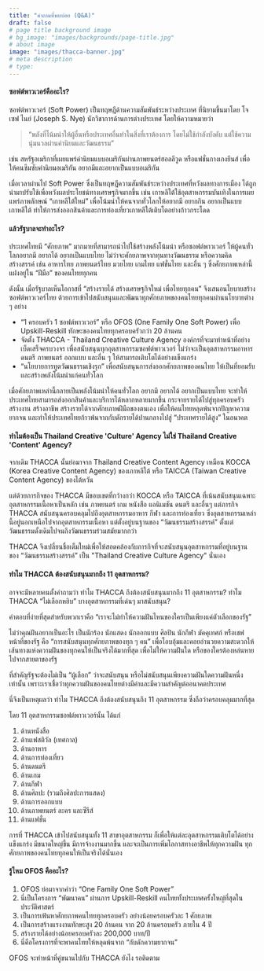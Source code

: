 ```yaml
---
title: "คำถามที่พบบ่อย (Q&A)"
draft: false
# page title background image
# bg_image: "images/backgrounds/page-title.jpg"
# about image
image: "images/thacca-banner.jpg"
# meta description
# type: 
---
```


#### ซอฟต์พาวเวอร์คืออะไร? 

ซอฟต์พาวเวอร์ (Soft Power) เป็นทฤษฎีด้านความสัมพันธ์ระหว่างประเทศ ที่นิยามขึ้นมาโดย โจเซฟ ไนย์ (Joseph S. Nye) นักวิชาการด้านการต่างประเทศ โดยให้ความหมายว่า 

> “พลังที่โน้มนำให้ผู้อื่นหรือประเทศอื่นทำในสิ่งที่เราต้องการ โดยไม่ใช้กำลังบังคับ แต่ใช้ความนุ่มนวลผ่านค่านิยมและวัฒนธรรม” 

เช่น สหรัฐอเมริกาที่เผยแพร่ค่านิยมแบบอเมริกันผ่านภาพยนตร์ฮอลลีวูด หรือแฟชั่นกางเกงยีนส์ เพื่อให้คนซึมซับค่านิยมอเมริกัน อยากมีและอยากเป็นแบบอเมริกัน

เมื่อเวลาผ่านไป Soft Power ซึ่งเป็นทฤษฎีความสัมพันธ์ระหว่างประเทศที่หวังผลทางการเมือง ได้ถูกนำมาปรับใช้เพื่อหวังผลประโยชน์ทางเศรษฐกิจมากขึ้น เช่น เกาหลีใต้ใช้อุตสาหกรรมบันเทิงในการเผยแพร่ภาพลักษณ์ “เกาหลีใต้ใหม่” เพื่อโน้มนำให้คนจากทั่วโลกให้อยากมี อยากกิน อยากเป็นแบบเกาหลีใต้ ทำให้การส่งออกสินค้าและการท่องเที่ยวเกาหลีใต้เติบโตอย่างก้าวกระโดด

#### แล้วรัฐบาลจะทำอะไร?

ประเทศไทยมี “ศักยภาพ” มากมายที่สามารถนำไปใช้สร้างพลังโน้มนำ หรือซอฟต์พาวเวอร์ ให้ผู้คนทั่วโลกอยากมี อยากได้ อยากเป็นแบบไทย ไม่ว่าจะศักยภาพจากทุนทางวัฒนธรรม หรือความคิดสร้างสรรค์ เช่น อาหารไทย ภาพยนตร์ไทย มวยไทย เกมไทย แฟชั่นไทย และอื่น ๆ ซึ่งศักยภาพเหล่านี้แฝงอยู่ใน “ฝีมือ” ของคนไทยทุกคน 

ดังนั้น เมื่อรัฐบาลเห็นโอกาสที่ “สร้างรายได้ สร้างเศรษฐกิจใหม่ เพื่อไทยทุกคน” จึงเสนอนโยบายสร้างซอฟต์พาวเวอร์ไทย ด้วยการเข้าไปสนับสนุนและพัฒนาทุกศักยภาพของคนไทยทุกคนผ่านนโยบายต่าง ๆ อย่าง

* “1 ครอบครัว 1 ซอฟต์พาวเวอร์” หรือ OFOS (One Family One Soft Power) เพื่อ Upskill-Reskill ทักษะของคนไทยทุกครอบครัวกว่า 20 ล้านคน 
* จัดตั้ง THACCA - Thailand Creative Culture Agency องค์กรที่จะมาทำหน้าที่อย่างเบ็ดเสร็จครบวงจร เพื่อสนับสนุนทุกอุตสาหกรรมซอฟต์พาวเวอร์ ไม่ว่าจะเป็นอุตสาหกรรมอาหาร ดนตรี ภาพยนตร์ ออกแบบ และอื่น ๆ ให้สามารถเติบโตได้อย่างแข็งแกร่ง 
* “นโยบายการทูตวัฒนธรรมเชิงรุก” เพื่อสนับสนุนการส่งออกศักยภาพของคนไทย ให้เป็นที่ยอมรับและสร้างพลังโน้มนำแก่คนทั่วโลก 

เมื่อศักยภาพเหล่านี้กลายเป็นพลังโน้มนำให้คนทั่วโลก อยากมี อยากได้ อยากเป็นแบบไทย จะทำให้ประเทศไทยสามารถส่งออกสินค้าและบริการได้หลากหลายมากขึ้น กระจายรายได้ไปสู่ทุกครอบครัว สร้างงาน สร้างอาชีพ สร้างรายได้จากศักยภาพฝีมือของตนเอง เพื่อให้คนไทยหลุดพ้นจากปัญหาความยากจน และทำให้ประเทศไทยก้าวพ้นจากกับดักรายได้ปานกลางไปสู่ “ประเทศรายได้สูง” ในอนาคต

#### ทำไมต้องเป็น Thailand Creative 'Culture' Agency ไม่ใช่ Thailand Creative 'Content' Agency?

จากเดิม THACCA นั้นย่อมาจาก Thailand Creative Content Agency เหมือน KOCCA (Korea Creative Content Agency) ของเกาหลีใต้ หรือ TAICCA (Taiwan Creative Content Agency) ของไต้หวัน

แต่ด้วยภารกิจของ THACCA มีขอบเขตที่กว้างกว่า KOCCA หรือ TAICCA ที่เน้นสนับสนุนเฉพาะอุตสาหกรรมเนื้อหาเป็นหลัก เช่น ภาพยนตร์ เกม หนังสือ แอนิเมชัน ดนตรี และอื่นๆ แต่ภารกิจ THACCA สนับสนุนครอบคลุมไปถึงอุตสาหกรรมอาหาร กีฬา และการท่องเที่ยว ซึ่งอุตสาหกรรมเหล่านี้อยู่นอกเหนือไปจากอุตสาหกรรมเนื้อหา แต่ตั้งอยู่บนฐานของ “วัฒนธรรมสร้างสรรค์” ตั้งแต่วัฒนธรรมดั้งเดิมไปจนถึงวัฒนธรรมร่วมสมัยมากกว่า

THACCA จึงเปลี่ยนชื่อเต็มใหม่เพื่อให้สอดคล้องกับภารกิจที่จะสนับสนุนอุตสาหกรรมที่อยู่บนฐานของ “วัฒนธรรมสร้างสรรค์” เป็น "Thailand Creative Culture Agency" นั่นเอง

#### ทำไม THACCA ต้องสนับสนุนมากถึง 11 อุตสาหกรรม?

อาจจะมีหลายคนตั้งคำถามว่า ทำไม THACCA ถึงต้องสนับสนุนมากถึง 11 อุตสาหกรรม? ทำไม THACCA “ไม่เลือกหยิบ” บางอุตสาหกรรมที่เด่นๆ มาสนับสนุน?

คำตอบที่ง่ายที่สุดสำหรับพวกเราคือ  “เราจะไม่ทำให้ความฝันไหนของใครเป็นเพียงแค่ตัวเลือกของรัฐ”

ไม่ว่าคุณฝันอยากเป็นอะไร เป็นนักร้อง นักแสดง นักออกแบบ ศิลปิน นักกีฬา มัคคุเทศก์ หรือเชฟ หน้าที่ของรัฐ คือ “การสนับสนุนทุกศักยภาพของทุก ๆ คน” เพื่อโอบอุ้มและคอยอำนวยความสะดวกให้เส้นทางแห่งความฝันของทุกคนให้เป็นจริงได้มากที่สุด เพื่อไม่ให้ความฝันใด หรือของใครต้องหล่นหายไปจากสายตาของรัฐ

ที่สำคัญรัฐจะต้องไม่เป็น “ผู้เลือก” ว่าจะสนับสนุน หรือไม่สนับสนุนเพียงความฝันใดความฝันหนึ่งเท่านั้น เพราะเราเชื่อว่าทุกความฝันของคนไทยต่างมีค่าและมีความสำคัญต่ออนาคตประเทศ

นี่จึงเป็นเหตุผลว่า ทำไม THACCA ถึงต้องสนับสนุนถึง 11 อุตสาหกรรม ซึ่งถือว่าครอบคลุมมากที่สุด

โดย 11 อุตสาหกรรมซอฟต์พาวเวอร์นั้น ได้แก่

1. ด้านหนังสือ
2. ด้านเฟสติวัล (เทศกาล)
3. ด้านอาหาร
4. ด้านการท่องเที่ยว
5. ด้านดนตรี
6. ด้านเกม
7. ด้านกีฬา
8. ด้านศิลปะ (รวมถึงศิลปะการแสดง)
9. ด้านการออกแบบ
10. ด้านภาพยนตร์ ละคร และซีรีส์
11. ด้านแฟชั่น

การที่ THACCA เข้าไปสนับสนุนทั้ง 11 สาขาอุตสาหกรรม ก็เพื่อให้แต่ละอุตสาหกรรมเติบโตได้อย่างแข็งแกร่ง มีขนาดใหญ่ขึ้น มีการจ้างงานมากขึ้น และจะเป็นการเพิ่มโอกาสทางอาชีพให้ทุกความฝัน ทุกศักยภาพของคนไทยทุกคนให้เป็นจริงได้นั่นเอง

#### รู้ไหม OFOS คืออะไร?

1. OFOS ย่อมาจากคำว่า “One Family One Soft Power” 
2. นี่เป็นโครงการ “พัฒนาคน” ผ่านการ Upskill-Reskill คนไทยทั้งประเทศครั้งใหญ่ที่สุดในประวัติศาสตร์ 
3. เป็นการเฟ้นหาศักยภาพคนไทยทุกครอบครัว อย่างน้อยครอบครัวละ 1 ศักยภาพ
4. เป็นการสร้างแรงงานทักษะสูง 20 ล้านคน จาก 20 ล้านครอบครัว ภายใน 4 ปี 
5. สร้างรายได้อย่างน้อยครอบครัวละ 200,000 บาท/ปี 
6. นี่คือโครงการที่จะพาคนไทยให้หลุดพ้นจาก “กับดักความยากจน” 

OFOS จะทำหน้าที่คู่ขนานไปกับ THACCA ยังไง รอติดตาม